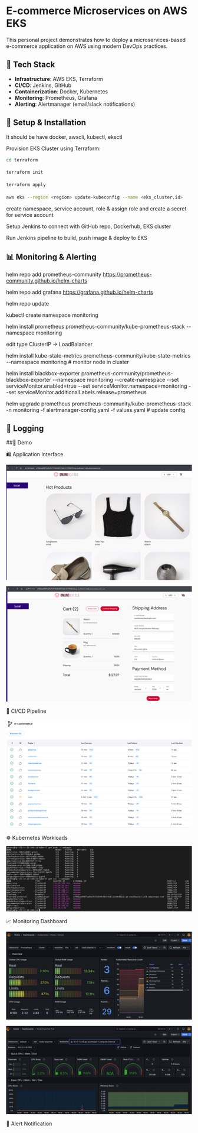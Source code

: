 # E-commerce Microservices on AWS EKS

This personal project demonstrates how to deploy a microservices-based e-commerce application on AWS using modern DevOps practices.

## 🚀 Tech Stack

- **Infrastructure**: AWS EKS, Terraform
- **CI/CD**: Jenkins, GitHub
- **Containerization**: Docker, Kubernetes
- **Monitoring**: Prometheus, Grafana
- **Alerting**: Alertmanager (email/slack notifications)

## 🔧 Setup & Installation

It should be have docker, awscli, kubectl, eksctl

Provision EKS Cluster using Terraform:

```bash
cd terraform

terraform init

terraform apply

aws eks --region <region> update-kubeconfig --name <eks_cluster.id>
```

create namespace, service account, role & assign role and create a secret for service account

Setup Jenkins to connect with GitHub repo, Dockerhub, EKS cluster

Run Jenkins pipeline to build, push image & deploy to EKS

## 📊 Monitoring & Alerting
helm repo add prometheus-community https://prometheus-community.github.io/helm-charts

helm repo add grafana https://grafana.github.io/helm-charts

helm repo update

kubectl create namespace monitoring

helm install prometheus prometheus-community/kube-prometheus-stack   --namespace monitoring

edit type ClusterIP -> LoadBalancer

helm install kube-state-metrics prometheus-community/kube-state-metrics --namespace monitoring # monitor node in cluster

helm install blackbox-exporter prometheus-community/prometheus-blackbox-exporter   --namespace monitoring   --create-namespace   --set serviceMonitor.enabled=true   --set serviceMonitor.namespace=monitoring   --set serviceMonitor.additionalLabels.release=prometheus

helm upgrade prometheus prometheus-community/kube-prometheus-stack -n monitoring -f alertmanager-config.yaml -f values.yaml # update config

## 📄 Logging

##🎥 Demo

🛍️ Application Interface

![Screenshot homepage](/images/app_home.png)

![Screenshot cart](/images/order.png)

🔄 CI/CD Pipeline

![CI/CD Pipeline](/images/jenkins_pipeline.png)


☸️ Kubernetes Workloads

![kubernetes pod svc](/images/pod_svc.png)


📈 Monitoring Dashboard

![grafana cluster](/images/grafana_cluster.png)

![grafana node](/images/grafana_node.png)

🔔 Alert Notification

